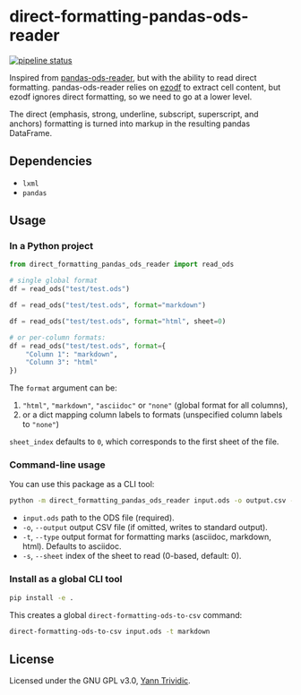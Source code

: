 # direct-formatting-pandas-ods-reader


[![pipeline status](https://gitlab.com/yanntrividic/direct-formatting-pandas-ods-reader/badges/main/pipeline.svg)](https://gitlab.com/yanntrividic/direct-formatting-pandas-ods-reader/-/commits/main) 


Inspired from [pandas-ods-reader](https://github.com/iuvbio/pandas_ods_reader), but with the ability to read direct formatting. pandas-ods-reader relies on [ezodf](https://pypi.org/project/ezodf/) to extract cell content, but ezodf ignores direct formatting, so we need to go at a lower level.

The direct (emphasis, strong, underline, subscript, superscript, and anchors) formatting is turned into markup in the resulting pandas DataFrame.

## Dependencies

* `lxml`
* `pandas`

## Usage


### In a Python project

```python
from direct_formatting_pandas_ods_reader import read_ods

# single global format
df = read_ods("test/test.ods")

df = read_ods("test/test.ods", format="markdown")

df = read_ods("test/test.ods", format="html", sheet=0)

# or per-column formats:
df = read_ods("test/test.ods", format={
    "Column 1": "markdown",
    "Column 3": "html"
})
```

The `format` argument can be:

1. `"html"`, `"markdown"`, `"asciidoc"` or `"none"` (global format for all columns),
2. or a dict mapping column labels to formats (unspecified column labels to `"none"`)

`sheet_index` defaults to `0`, which corresponds to the first sheet of the file.

### Command-line usage

You can use this package as a CLI tool:

```bash
python -m direct_formatting_pandas_ods_reader input.ods -o output.csv -t html
```

* `input.ods` path to the ODS file (required).
* `-o`, `--output` output CSV file (if omitted, writes to standard output).
* `-t`, `--type` output format for formatting marks (asciidoc, markdown, html). Defaults to asciidoc.
* `-s`, `--sheet` index of the sheet to read (0-based, default: 0).

### Install as a global CLI tool

```bash
pip install -e .
```

This creates a global `direct-formatting-ods-to-csv` command:

```bash
direct-formatting-ods-to-csv input.ods -t markdown
```

## License

Licensed under the GNU GPL v3.0, [Yann Trividic](https://yanntrividic.fr).
